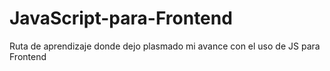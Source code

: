 # JavaScript-para-Frontend
Ruta de aprendizaje donde dejo plasmado mi avance con el uso de JS para Frontend

